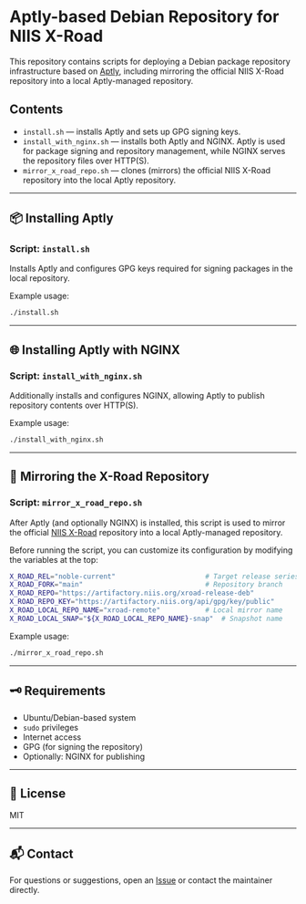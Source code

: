 # Aptly-based Debian Repository for NIIS X-Road

This repository contains scripts for deploying a Debian package repository infrastructure based on [Aptly](https://www.aptly.info/), including mirroring the official NIIS X-Road repository into a local Aptly-managed repository.

## Contents

- `install.sh` — installs Aptly and sets up GPG signing keys.
- `install_with_nginx.sh` — installs both Aptly and NGINX. Aptly is used for package signing and repository management, while NGINX serves the repository files over HTTP(S).
- `mirror_x_road_repo.sh` — clones (mirrors) the official NIIS X-Road repository into the local Aptly repository.

---

## 📦 Installing Aptly

### Script: `install.sh`

Installs Aptly and configures GPG keys required for signing packages in the local repository.

Example usage:

```bash
./install.sh
```

---

## 🌐 Installing Aptly with NGINX

### Script: `install_with_nginx.sh`

Additionally installs and configures NGINX, allowing Aptly to publish repository contents over HTTP(S).

Example usage:

```bash
./install_with_nginx.sh
```

---

## 🔁 Mirroring the X-Road Repository

### Script: `mirror_x_road_repo.sh`

After Aptly (and optionally NGINX) is installed, this script is used to mirror the official [NIIS X-Road](https://artifactory.niis.org/xroad-release-deb) repository into a local Aptly-managed repository.

Before running the script, you can customize its configuration by modifying the variables at the top:

```bash
X_ROAD_REL="noble-current"                      # Target release series (e.g. Ubuntu)
X_ROAD_FORK="main"                              # Repository branch
X_ROAD_REPO="https://artifactory.niis.org/xroad-release-deb"
X_ROAD_REPO_KEY="https://artifactory.niis.org/api/gpg/key/public"
X_ROAD_LOCAL_REPO_NAME="xroad-remote"           # Local mirror name
X_ROAD_LOCAL_SNAP="${X_ROAD_LOCAL_REPO_NAME}-snap"  # Snapshot name
```

Example usage:

```bash
./mirror_x_road_repo.sh
```

---

## 🗝️ Requirements

- Ubuntu/Debian-based system
- `sudo` privileges
- Internet access
- GPG (for signing the repository)
- Optionally: NGINX for publishing

---

## 📄 License

MIT 

---

## 📬 Contact

For questions or suggestions, open an [Issue](https://github.com/kshypachov/Bangladesh_X-Road/issues) or contact the maintainer directly.